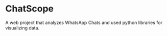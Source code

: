 # ChatScope
A web project that analyzes WhatsApp Chats and used python libraries for visualizing data.
